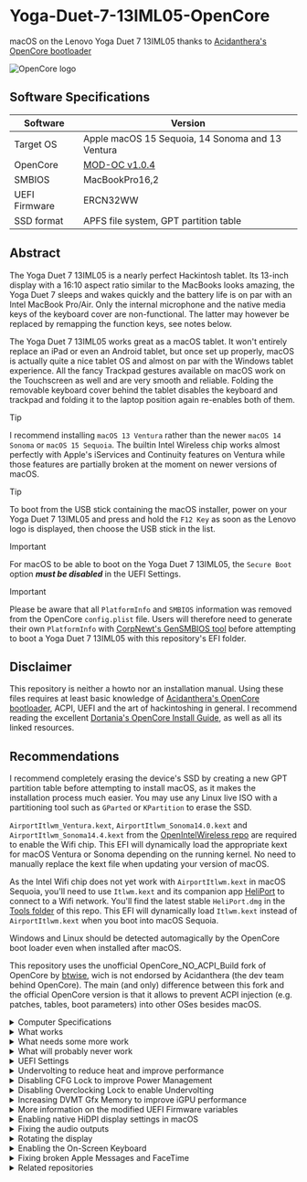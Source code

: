 # Yoga-Duet-7-13IML05-OpenCore
 macOS on the Lenovo Yoga Duet 7 13IML05 thanks to [Acidanthera's OpenCore bootloader](https://github.com/acidanthera/OpenCorePkg) 

![OpenCore logo](https://github.com/acidanthera/OpenCorePkg/raw/master/Docs/Logos/OpenCore_with_text_Small.png)
  
## Software Specifications
| Software         | Version                            |
| ---------------- | ---------------------------------- |
| Target OS        | Apple macOS 15 Sequoia, 14 Sonoma and 13 Ventura |
| OpenCore         | [MOD-OC v1.0.4](https://github.com/wjz304/OpenCore_NO_ACPI_Build/releases/download/1.0.4_3889c5a/OpenCore-Mod-1.0.4-RELEASE.zip) |
| SMBIOS           | MacBookPro16,2 |
| UEFI Firmware    | ERCN32WW |
| SSD format       | APFS file system, GPT partition table |

## Abstract
The Yoga Duet 7 13IML05 is a nearly perfect Hackintosh tablet. Its 13-inch display with a 16:10 aspect ratio similar to the MacBooks looks amazing, the Yoga Duet 7 sleeps and wakes quickly and the battery life is on par with an Intel MacBook Pro/Air. Only the internal microphone and the native media keys of the keyboard cover are non-functional. The latter may however be replaced by remapping the function keys, see notes below.

The Yoga Duet 7 13IML05 works great as a macOS tablet. It won't entirely replace an iPad or even an Android tablet, but once set up properly, macOS is actually quite a nice tablet OS and almost on par with the Windows tablet experience. All the fancy Trackpad gestures available on macOS work on the Touchscreen as well and are very smooth and reliable. Folding the removable keyboard cover behind the tablet disables the keyboard and trackpad and folding it to the laptop position again re-enables both of them.

> [!TIP]
> I recommend installing `macOS 13 Ventura` rather than the newer `macOS 14 Sonoma` or `macOS 15 Sequoia`. The builtin Intel Wireless chip works almost perfectly with Apple's iServices and Continuity features on Ventura while those features are partially broken at the moment on newer versions of macOS.

> [!TIP]
> To boot from the USB stick containing the macOS installer, power on your Yoga Duet 7 13IML05 and press and hold the `F12 Key` as soon as the Lenovo logo is displayed, then choose the USB stick in the list.

> [!IMPORTANT]
> For macOS to be able to boot on the Yoga Duet 7 13IML05, the `Secure Boot` option  _**must be disabled**_ in the UEFI Settings.

> [!IMPORTANT]
> Please be aware that all `PlatformInfo` and `SMBIOS` information was removed from the OpenCore `config.plist` file. Users will therefore need to generate their own `PlatformInfo` with [CorpNewt's GenSMBIOS tool](https://github.com/corpnewt/GenSMBIOS) before attempting to boot a Yoga Duet 7 13IML05 with this repository's EFI folder.

## Disclaimer
This repository is neither a howto nor an installation manual. Using these files requires at least basic knowledge of [Acidanthera's OpenCore bootloader](https://github.com/acidanthera/OpenCorePkg), ACPI, UEFI and the art of hackintoshing in general. I recommend reading the excellent [Dortania's OpenCore Install Guide](https://dortania.github.io/OpenCore-Install-Guide), as well as all its linked resources.

## Recommendations
I recommend completely erasing the device's SSD by creating a new GPT partition table before attempting to install macOS, as it makes the installation process much easier. You may use any Linux live ISO with a partitioning tool such as `GParted` or `KPartition` to erase the SSD.

`AirportItlwm_Ventura.kext`, `AirportItlwm_Sonoma14.0.kext` and `AirportItlwm_Sonoma14.4.kext` from the [OpenIntelWireless repo](https://github.com/OpenIntelWireless/itlwm) are required to enable the Wifi chip. This EFI will dynamically load the appropriate kext for macOS Ventura or Sonoma depending on the running kernel. No need to manually replace the kext file when updating your version of macOS. 

As the Intel Wifi chip does not yet work with `AirportItlwm.kext` in macOS Sequoia, you'll need to use `Itlwm.kext` and its companion app [HeliPort](https://github.com/OpenIntelWireless/HeliPort/releases) to connect to a Wifi network. You'll find the latest stable `HeliPort.dmg` in the [Tools folder](https://github.com/jlempen/Yoga-Duet-7-13IML05-OpenCore/blob/main/Tools/HeliPort_v1.5.dmg) of this repo. This EFI will dynamically load `Itlwm.kext` instead of `AirportItlwm.kext` when you boot into macOS Sequoia.

Windows and Linux should be detected automagically by the OpenCore boot loader even when installed after macOS.

This repository uses the unofficial OpenCore_NO_ACPI_Build fork of OpenCore by [btwise](https://gitee.com/btwise/OpenCore_NO_ACPI), wich is not endorsed by Acidanthera (the dev team behind OpenCore). The main (and only) difference between this fork and the official OpenCore version is that it allows to prevent ACPI injection (e.g. patches, tables, boot parameters) into other OSes besides macOS.

<details>
  <summary>Computer Specifications</summary>
  
## Computer Specifications
| Device           | Hardware                           |
| ---------------- | ---------------------------------- |
| CPU              | Intel Core i7-10510U (1.8 - 4.9 GHz, Comet Lake) |
| iGPU             | Intel UHD Graphics 620 |
| Audio            | Realtek ALC 287 |
| RAM              | 2x8 GB DDR4 2666 MHz |
| Wifi + Bluetooth | Wifi 6 AX201, Bluetooth 5.0 |
| Storage          | M.2 2242 Samsung PM981 NVMe PCIe 1 TB SSD (unsupported), replaced with a Kioxia BG4 NVMe PCIe 1 TB SSD |
| Left USB-C 3.2 Gen 1 ports | Support Data Transfer, Power Delivery 3.0 and DisplayPort 1.2 |
| Right USB-C 3.2 Gen 1 | Support Data Transfer & Always On |
| USB-A 3.0| |
| Cameras | 5 MPix front and rear cameras |
| Keyboard / Trackpad | |
| Display | 13 inch 16:10, 2160x1350 IPS 450 nits Multitouch |
| Battery | 41 Wh Li-Polymer |
| Accelerometers, gyroscopes, ambient light sensors | |
</details>

<details>
  <summary>What works</summary>
  
## What works
- [x] CPU power management
- [x] CPU SpeedStep
- [x] iGPU with full acceleration (`AAPL,ig-platform-id 0400A53E`, `device-id A53E0000`)
- [x] SSD drive
- [x] Sleep/hibernate and wake
- [x] USB-C ports with hotplug
- [x] WLAN
- [x] Bluetooth
- [x] Front and rear cameras
- [x] Internal stereo speakers (`VoodooHDA.kext` or `AppleALC.kext`, [see notes below](https://github.com/jlempen/Yoga-Duet-7-13IML05-OpenCore#fixing-the-audio-outputs))
- [x] Headphones output
- [x] Power and volume keys on the tablet
- [x] Trackpad with native multi-touch gestures
- [x] Touchscreen
- [x] Battery percentage and cycle count
- [x] USB Type-C Power Delivery
</details>

<details>
  <summary>What needs some more work</summary>
  
## What needs some more work
- [ ] MicroSD Card Reader
- [ ] Native media keys on the keyboard cover
- [ ] Accelerometers, gyroscope
</details>

<details>
  <summary>What will probably never work</summary>
  
## What will probably never work
- [ ] Internal Microphone
- [ ] IR Camera (Windows Hello)
</details>

<details>
  <summary>UEFI Settings</summary>
  
## UEFI Settings
To enter the UEFI Settings, power on your Yoga Duet 7 13IML05 and press and hold the `F2 Key` as soon as the Lenovo logo is displayed on the screen.

The `Secure Boot` setting ***must be disabled to boot macOS***.

All other settings may remain on their default values and won't prevent macOS from booting, but keep in mind that every disabled device saves power and increases the battery runtime. For example, as the fingerprint reader won't work in macOS, disabling the device in the UEFI Settings is recommended unless you plan on using another operating system on the device as well. 
</details>

<details>
  <summary>Undervolting to reduce heat and improve performance</summary>
  
## Undervolting to reduce heat and improve performance
The `VoltageShift.kext` undervolting tool is already included and enabled in this repository's `Kexts` folder. To be able to launch the `voltageshift` command line tool from anywhere, copy [VoltageShift from the Tools folder](https://github.com/jlempen/Yoga-Duet-7-13IML05-OpenCore/blob/main/Tools/VoltageShift-EFI.zip) to your `/usr/local/bin` folder by entering `sudo cp voltageshift /usr/local/bin/` in the macOS terminal after navigating to the folder where you downloaded and unzipped the `voltageshift` executable file.

Please refer to the instructions found in the [VoltageShift repository](https://github.com/sicreative/VoltageShift), as well as to the excellent howto found in [zearp's repository](https://github.com/zearp/Nucintosh#undervolting).

Once you have found an undervolting configuration that works well on your device, make it permanent by entering the following command in the terminal after navigating to the folder where you downloaded and unzipped the `VoltageShift-EFI.zip` file:
> sudo ./voltageshift buildlaunchd -120 -50 -80 0 0 0 1 28 18 0.002 60

The above undervolting values are only an example and shouldn't be used on your system.
</details>

<details>
  <summary>Disabling CFG Lock to improve Power Management</summary>
  
## Disabling CFG Lock to improve Power Management
1. Boot into OpenCore
2. Press Space to see the list of tools
3. Select `Disable CFG Lock`
4. Press enter
5. Restart

To verify this worked, press Space and select the `Check CFG Lock State` tool -- if it was successful, you'll see:

> This firmware has UNLOCKED MSR 0xE2 register!

Finally, edit `config.plist` and set `Kernel -> Quirks -> AppleCpuPmCfgLock` and `Kernel -> Quirks -> AppleXcpmCfgLock` to `false` and reboot.
</details>

<details>
  <summary>Disabling Overclocking Lock to enable Undervolting</summary>
  
## Disabling Overclocking Lock to enable Undervolting
1. Boot into OpenCore
2. Press Space to see the list of tools
3. Select `Disable Overclocking Lock`
4. Press enter
5. Restart
</details>

<details>
  <summary>Increasing DVMT Gfx Memory to improve iGPU performance</summary>
  
## Increasing DVMT Gfx Memory to improve iGPU performance
1. Boot into OpenCore
2. Press Space to see the list of tools
3. Select `Set DVMT to 64M`
4. Press enter
5. Then select `Set Total GFX Mem to MAX`
6. Press enter
7. Restart

Finally, edit `config.plist` and delete or comment out `framebuffer-fbmem` and `framebuffer-stolenmem` in `Device Properties -> Add -> PciRoot(0x0)/Pci(0x2,0x0)` and restart.
</details>

<details>
  <summary>More information on the modified UEFI Firmware variables</summary>
  
## More information on the modified UEFI Firmware variables 
| VarName | VarOffset | VarStore | From | To |
| ---------------- | -- | -- | --------- | --------- |
| CFG Lock | 0x3E | 0x3 (CpuSetup) | 0x1 (Enabled) | 0x0 (Disabled) |
| Overclocking Lock | 0xDA | 0x3 (CpuSetup) | 0x1 (Enabled) | 0x0 (Disabled) |
| VT-d | 0x10B | 0x2 (SaSetup) | 0x1 (Enabled) | 0x0 (Disabled) |
| DVMT Pre-Allocated | 0x107 | 0x2 (SaSetup) | 0x1 (32M) | 0x2 (64M) |
| DVMT Total Gfx Mem | 0x108 | 0x2 (SaSetup) | 0x2 (256M) | 0x3 (MAX) |

To revert all changes made to the UEFI Firmware variables to their default values, enable the corresponding entries in the `config.plist` file under `Misc` -> `Tools`, restart to the OpenCore menu, press space to see the list of tools and revert the changes by launching the option you wish to revert to its default value:
- `Enable CFG Lock`
- `Enable Overclocking Lock`
- `Set DVMT to default (32M)`
- `Set Total GFX Mem to default (256M)`

Repeat for every UEFI variable you wish to revert to its default value.

***Please be aware that you need to revert any changes made to your `config.plist` file before reverting the UEFI variables to their default values, or macOS won't boot anymore!***
</details>

<details>
  <summary>Enabling native HiDPI display settings in macOS</summary>
  
## Enabling native HiDPI display settings in macOS
On the installed macOS system, the default display resolution is already "Retina", as the native 3000x2000 resolution is scaled down to 1500x1000. To enable a few more native HiDPI settings in the Display Preferences of macOS, download and run the [one-key-hidpi](https://github.com/jlempen/one-key-hidpi) script and select the option `(6) 3000x2000 Display`.
I also recommend downloading and installing [BetterDisplay](https://github.com/waydabber/BetterDisplay) to change and manage the display resolutions on the Yoga Duet 7 13IML05.
</details>

<details>
  <summary>Fixing the audio outputs</summary>

## Fixing the audio outputs
### AppleALC
Using Acidanthera's [AppleALC.kext](https://github.com/acidanthera/AppleALC) to enable the internal speakers and headphones outputs is a nightmare on the Yoga Duet 7. I managed to get it mostly working by sending specific alc-verbs to the ALC287 (alcid=11) codec, but the power amp for the speakers enters some kind of low power state when running on battery after about 20 seconds. It is possible to wake up the amp by sending the same alc-verbs to the codec every 20 seconds, which is ridiculous. The amp doesn't enter low power mode when the laptop is running on the power adapter and the headphones output seems to be always active, even on battery power. Moreover, I haven't been able to make the outputs stereo. As I've spent way too much time trying to make this work, I'm giving up on `AppleALC` on the Yoga Duet 7.

For those who want to play around with `AppleALC` on the Yoga Duet 7, you'll have to download and copy the [AppleALC.kext](https://github.com/acidanthera/AppleALC/releases) into your EFI's `Kexts` folder and add it to the `Kernel -> Add` section of your `config.plist` file. Then add the boot arguments `alcid=11` and `alcverbs=1` to the `boot-args` in the `NVRAM -> Add -> 7C436110-AB2A-4BBB-A880-FE41995C9F82` section of your `config.plist` file. Now download and install my [YogaDuet7ALCVerbs launch daemon](https://github.com/jlempen/Yoga-Duet-7-13IML05-OpenCore/blob/main/Sound%20Fix/YogaDuet7ALCVerbs.zip) which will launch on boot to check every 20 seconds if audio is supposed to be playing and send the specific alc verbs to the audio codec to enable sound output from the speakers. Don't forget to uninstall the `VoodooHDA driver` and `AudioSwitcher utility` before installing and playing around with `AppleALC`...

### VoodooHDA
[VoodooHDA](https://github.com/CloverHackyColor/VoodooHDA) is way easier to set up and works just fine. 

Simply download, unzip and run my [VoodooHDA installer](https://github.com/jlempen/Yoga-Duet-7-13IML05-OpenCore/blob/main/Sound%20Fix/VoodooHDA.zip). The installer will first ask for your password, then macOS will popup a notification asking you to allow the installation of a new kernel extension in the `Privacy & Security` pane of the `System Settings`. Then macOS will tell you it needs to reboot to enable the kernel extension. Agree to everything, reboot and you're done! 

If for whatever reason you wish to uninstall the `VoodooHDA` driver, run the installer again, select "Uninstall", then reboot.

As VoodooHDA will not switch automatically between the headphones jack and the internal speakers, you'll have to switch the output manually in the `Sound` pane of the `System Settings` or in the `Audio MIDI Setup` utility.

I wrote a small launch daemon which will take care of that automatically on boot by running [Devon Weller's AudioSwitcher utility](https://github.com/deweller/switchaudio-osx). Simply download, unzip and run my [AudioSwitcher installer](https://github.com/jlempen/Yoga-Duet-7-13IML05-OpenCore/blob/main/Sound%20Fix/AudioSwitcher.zip). Reboot and you're done!

If for whatever reason you wish to uninstall the `AudioSwitcher` utility, run the installer again, select "Uninstall", then reboot.

Both my `VoodooHDA` and `AudioSwitcher` installers will trigger MacOS's quarantine system on launch. This is meant to protect the user from installing unsigned software downloaded from the net. To easily circumvent this protection, simply open a Terminal, enter 
```
xattr -d com.apple.quarantine 
```
and drag the installer to the Terminal window, then press the "Enter" key. Make sure there's a `space` after the above command before dragging the installer to the Terminal window. Now you can launch the installer without macOS bitching about the installer being potentially unsafe.
</details>

<details>
  <summary>Rotating the display</summary>
  
## Rotating the display
### Rotating the display with the Display Rotation Menu widget
[Display Rotation Menu](https://www.magesw.com/displayrotation/) by Mage Software is a free app designed to quickly rotate the display between Landscape, Portrait, Landscape Flipped or Portrait Flipped right from a menu bar widget. There's also a handy keyboard shortcut to rotate the display back to Landscape: `CTRL-OPTION-COMMAND-0` (as in "zero").

<img width="282" alt="Display Rotation Menu" src="https://github.com/user-attachments/assets/ac058eda-6a75-4979-9f3c-907a8837f07f">

The first time you rotate the display to a portrait orientation, the resolution is set to 1280x1920, which is way too small for the SGO2's display. You'll need to head over to the `Displays` tab in the `System Settings` and set the only other available resolution, 640x960, which is quite perfect on our Yoga Duet 7 in portrait orientation.

However, once the display is in portrait orientation, it is very likely that the menu bar will not be able to show the Display Rotation Menu widget anymore because there's not enough space to display every widget in the narrow portrait-mode menu bar. To fix this, hold down the `Command` key while dragging the Display Rotation Menu widget next to the macOS `Control Center` widget. If there is still not enough space to show the widget, you could also change the size of the clock by disabling the `Show date` and/or `Show the day of the week` items or even change the style of the clock to `Analog` in the `Clock Options` of macOS.

[Download Mage Software's Display Rotation Menu v1.5](https://www.magesw.com/displayrotation/DisplayRotationMenu_1.5.zip)

### Rotating the display with BetterTouchTool
[BetterTouchTool](https://folivora.ai/) by folivora.ai is a great, feature packed app that allows you to customize various input devices on your Mac.

With BetterTouchTool, you could define customised Trackpad/Touchscreen gestures to rotate your Yoga Duet 7's display. 

You could for instance assign a Four-Finger Double-Tap gesture to the Display Rotation Menu widget's keyboard shortcut `CTRL-OPTION-COMMAND-0` (as in "zero") to switch back to landscape orientation. 

Or you could use BetterTouchTool together with jakehilborn's [displayplacer command line tool](https://github.com/jakehilborn/displayplacer) to define Rotate Left and Rotate Right gestures which would execute Async, non blocking Terminal Commands such as `/usr/local/bin/displayplacer degree:0` for landscape orientation and `/usr/local/bin/displayplacer degree:90` for portrait orientation.

[Download BetterTouchTool](https://folivora.ai/releases/BetterTouchTool.zip) by folivora.ai

[Download displayplacer](https://github.com/jakehilborn/displayplacer/releases/tag/v1.4.0) by jakehilborn
</details>

<details>
  <summary>Enabling the On-Screen Keyboard</summary>
  
## Enabling the On-Screen Keyboard
macOS has a very nice On-Screen Keyboard readily available in the Accessibility Settings. To enable it, navigate to `System Settings -> Accessibility -> Accessibility Keyboard -> Enable`. When you minimize the keyboard, it shrinks down to a small button that can be dragged to a convenient location in a corner of the screen. There are plenty of options to configure the keyboard to your liking.

### Enabling the On-Screen Keyboard on the Lock Screen
Navigate to `System Settings -> Lock Screen -> Accessibility Options -> Accessibility Keyboard -> Enable` to enable the On-Screen Keyboard on the Lock Screen.

### Showing/hiding the On-Screen Keyboard with touchscreen gestures
The most convenient way to show/hide the On-Screen Keyboard when using the Yoga Duet 7 as a tablet is with a touchscreen gesture. Here's how to set this up: navigate to `System Settings -> Accessibility -> Shortcuts` and uncheck every option but `Accessibility Keyboard`. This enables the keyboard shortcut `OPTION-COMMAND-F5` to show/hide the On-Screen Keyboard. Now use [BetterTouchTool](https://folivora.ai/) to assign this keyboard shortcut to a Trackpad/Touchscreen gesture. 
</details>

<details>
  <summary>Fixing broken Apple Messages and FaceTime</summary>
  
## Fixing broken Apple Messages and FaceTime
To fix issues with Apple Messages and FaceTime related to the [Intel Wireless driver](https://github.com/OpenIntelWireless/itlwm) on macOS Sonoma and Sequoia, disable all `AirportItlwm-***.kext` entries under `Kernel -> Add` in your `config.plist` file and use the [itlwm_v2.3.0_stable.kext.zip](https://github.com/OpenIntelWireless/itlwm/releases/download/v2.3.0/itlwm_v2.3.0_stable.kext.zip) and its companion app [HeliPort](https://github.com/OpenIntelWireless/HeliPort/releases/download/v1.5.0/HeliPort.dmg) instead.
The latest version 2.3.0 of `itlwm.kext` is already included in the Kext folder and `config.plist` file.

In addition to the above, to enable `itlwm.kext` under macOS Ventura and macOS Sonoma, you need to delete any text (i.e. `24.0.0` and `24.99.99` respectively) in the `MinKernel` and `MaxKernel` fields under `Kernel -> Add -> itlwm.kext` in your `config.plist` file.
</details>

<details>
  <summary>Related repositories</summary>
  
## Related repositories
* https://github.com/jlempen/Yoga-Duet-7-13IML05-OpenCore
</details>
